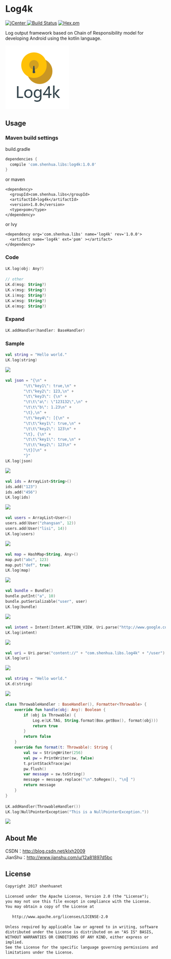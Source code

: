 # Log4k
[![jCenter](https://img.shields.io/badge/version-1.0.0-yellowgreen.svg) ](https://dl.bintray.com/shenhuanetos/maven/com/shenhua/libs/log4k/1.0.0/)
[![Build Status](https://img.shields.io/travis/rust-lang/rust/master.svg)](https://bintray.com/shenhuanetos/maven/log4k)
[![Hex.pm](https://img.shields.io/hexpm/l/plug.svg)](https://www.apache.org/licenses/LICENSE-2.0.html)

Log output framework based on Chain of Responsibility model for developing Android using the kotlin language.

![logo](https://raw.githubusercontent.com/shenhuanet/Log4k/master/art/log4k.png)

## Usage
### Maven build settings
build.gradle
```gradle
dependencies {
  compile 'com.shenhua.libs:log4k:1.0.0'
}
```
or maven
```maven
<dependency>
  <groupId>com.shenhua.libs</groupId>
  <artifactId>log4k</artifactId>
  <version>1.0.0</version>
  <type>pom</type>
</dependency>
```
or lvy
```lvy
<dependency org='com.shenhua.libs' name='log4k' rev='1.0.0'>
  <artifact name='log4k' ext='pom' ></artifact>
</dependency>
```
### Code
```kotlin
LK.log(obj: Any?)

// other
LK.d(msg: String?)
LK.v(msg: String?)
LK.i(msg: String?)
LK.w(msg: String?)
LK.e(msg: String?)
```
### Expand
```kotlin
LK.addHandler(handler: BaseHandler)
```
### Sample
```kotlin
val string = "Hello world."
LK.log(string)
```
![](https://github.com/shenhuanet/Log4k-idea/blob/master/art/001.png)

```kotlin
val json = "{\n" +
        "\t\"key1\": true,\n" +
        "\t\"key2\": 123,\n" +
        "\t\"key3\": {\n" +
        "\t\t\"a\": \"123132\",\n" +
        "\t\t\"b\": 1.23\n" +
        "\t},\n" +
        "\t\"key4\": [{\n" +
        "\t\t\"key1\": true,\n" +
        "\t\t\"key2\": 123\n" +
        "\t}, {\n" +
        "\t\t\"key1\": true,\n" +
        "\t\t\"key2\": 123\n" +
        "\t}]\n" +
        "}"
LK.log(json)
```
![](https://github.com/shenhuanet/Log4k-idea/blob/master/art/002.png)

```kotlin
val ids = ArrayList<String>()
ids.add("123")
ids.add("456")
LK.log(ids)
```
![](https://github.com/shenhuanet/Log4k-idea/blob/master/art/003.png)

```kotlin
val users = ArrayList<User>()
users.add(User("zhangsan", 12))
users.add(User("lisi", 14))
LK.log(users)
```
![](https://github.com/shenhuanet/Log4k-idea/blob/master/art/004.png)

```kotlin
val map = HashMap<String, Any>()
map.put("abc", 123)
map.put("def", true)
LK.log(map)
```
![](https://github.com/shenhuanet/Log4k-idea/blob/master/art/005.png)

```kotlin
val bundle = Bundle()
bundle.putInt("a", 10)
bundle.putSerializable("user", user)
LK.log(bundle)
```
![](https://github.com/shenhuanet/Log4k-idea/blob/master/art/006.png)

```kotlin
val intent = Intent(Intent.ACTION_VIEW, Uri.parse("http://www.google.com"))
LK.log(intent)
```
![](https://github.com/shenhuanet/Log4k-idea/blob/master/art/007.png)

```kotlin
val uri = Uri.parse("content://" + "com.shenhua.libs.log4k" + "/user")
LK.log(uri)
```
![](https://github.com/shenhuanet/Log4k-idea/blob/master/art/008.png)

```kotlin
val string = "Hello world."
LK.d(string)
```
![](https://github.com/shenhuanet/Log4k-idea/blob/master/art/009.png)

```kotlin
class ThrowableHandler : BaseHandler(), Formatter<Throwable> {
    override fun handle(obj: Any): Boolean {
        if (obj is Throwable) {
            Log.e(LK.TAG, String.format(Box.getBox(), format(obj)))
            return true
        }
        return false
    }
    override fun format(t: Throwable): String {
        val sw = StringWriter(256)
        val pw = PrintWriter(sw, false)
        t.printStackTrace(pw)
        pw.flush()
        var message = sw.toString()
        message = message.replace("\n".toRegex(), "\n║ ")
        return message
    }
}

LK.addHandler(ThrowableHandler())
LK.log(NullPointerException("This is a NullPointerException."))
```
![](https://github.com/shenhuanet/Log4k-idea/blob/master/art/010.png)

## About Me
CSDN：http://blog.csdn.net/klxh2009<br>
JianShu：http://www.jianshu.com/u/12a81897d5bc

## License

    Copyright 2017 shenhuanet

    Licensed under the Apache License, Version 2.0 (the "License");
    you may not use this file except in compliance with the License.
    You may obtain a copy of the License at

       http://www.apache.org/licenses/LICENSE-2.0

    Unless required by applicable law or agreed to in writing, software
    distributed under the License is distributed on an "AS IS" BASIS,
    WITHOUT WARRANTIES OR CONDITIONS OF ANY KIND, either express or implied.
    See the License for the specific language governing permissions and
    limitations under the License.
